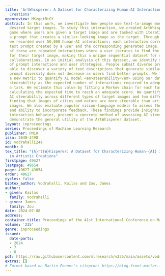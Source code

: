 ```yaml
---
title: 'ArtWhisperer: A Dataset for Characterizing Human-AI Interactions in Artistic
  Creations'
openreview: MKzgqtRtGY
abstract: In this work, we investigate how people use text-to-image models to generate
  desired target images. To study this interaction, we created ArtWhisperer, an online
  game where users are given a target image and are tasked with iteratively finding
  a prompt that creates a similar-looking image as the target. Through this game,
  we recorded over 50,000 human-AI interactions; each interaction corresponds to one
  text prompt created by a user and the corresponding generated image. The majority
  of these are repeated interactions where a user iterates to find the best prompt
  for their target image, making this a unique sequential dataset for studying human-AI
  collaborations. In an initial analysis of this dataset, we identify several characteristics
  of prompt interactions and user strategies. People submit diverse prompts and are
  able to discover a variety of text descriptions that generate similar images. Interestingly,
  prompt diversity does not decrease as users find better prompts. We further propose
  a new metric to quantify AI model <em>steerability</em> using our dataset. We define
  steerability as the expected number of interactions required to adequately complete
  a task. We estimate this value by fitting a Markov chain for each target task and
  calculating the expected time to reach an adequate score. We quantify and compare
  AI steerability across different types of target images and two different models,
  finding that images of cities and nature are more steerable than artistic and fantasy
  images. We also evaluate popular vision-language models to assess their image understanding
  and ability to incorporate feedback. These findings provide insights into human-AI
  interaction behavior, present a concrete method of assessing AI steerability, and
  demonstrate the general utility of the ArtWhisperer dataset.
layout: inproceedings
series: Proceedings of Machine Learning Research
publisher: PMLR
issn: 2640-3498
id: vodrahalli24a
month: 0
tex_title: "{A}rt{W}hisperer: A Dataset for Characterizing Human-{AI} Interactions
  in Artistic Creations"
firstpage: 49627
lastpage: 49654
page: 49627-49654
order: 49627
cycles: false
bibtex_author: Vodrahalli, Kailas and Zou, James
author:
- given: Kailas
  family: Vodrahalli
- given: James
  family: Zou
date: 2024-07-08
address:
container-title: Proceedings of the 41st International Conference on Machine Learning
volume: '235'
genre: inproceedings
issued:
  date-parts:
  - 2024
  - 7
  - 8
pdf: https://raw.githubusercontent.com/mlresearch/v235/main/assets/vodrahalli24a/vodrahalli24a.pdf
extras: []
# Format based on Martin Fenner's citeproc: https://blog.front-matter.io/posts/citeproc-yaml-for-bibliographies/
---
```

